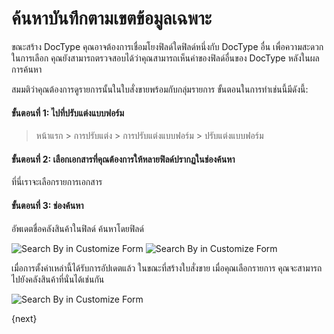<!-- add-breadcrumbs -->
# ค้นหาบันทึกตามเขตข้อมูลเฉพาะ

ขณะสร้าง DocType คุณอาจต้องการเชื่อมโยงฟิลด์ใดฟิลด์หนึ่งกับ DocType อื่น เพื่อความสะดวกในการเลือก คุณยังสามารถตรวจสอบได้ว่าคุณสามารถเห็นค่าของฟิลด์อื่นของ DocType หลังในผลการค้นหา

สมมติว่าคุณต้องการดูรายการนั้นในใบสั่งขายพร้อมกับกลุ่มรายการ ขั้นตอนในการทำเช่นนี้มีดังนี้:

#### ขั้นตอนที่ 1: ไปที่ปรับแต่งแบบฟอร์ม

> หน้าแรก > การปรับแต่ง > การปรับแต่งแบบฟอร์ม > ปรับแต่งแบบฟอร์ม

#### ขั้นตอนที่ 2: เลือกเอกสารที่คุณต้องการให้หลายฟิลด์ปรากฏในช่องค้นหา

ที่นี่เราจะเลือกรายการเอกสาร

#### ขั้นตอนที่ 3: ช่องค้นหา

อัพเดตชื่อคลังสินค้าในฟิลด์ ค้นหาโดยฟิลด์

<img alt="Search By in Customize Form" class="screenshot" src="{{docs_base_url}}/assets/img/customize/customize-search-record-1.png">

<img alt="Search By in Customize Form" class="screenshot" src="{{docs_base_url}}/assets/img/customize/customize-search-record-2.png">

เมื่อการตั้งค่าเหล่านี้ได้รับการอัปเดตแล้ว ในขณะที่สร้างใบสั่งขาย เมื่อคุณเลือกรายการ คุณจะสามารถไปยังคลังสินค้าที่นั่นได้เช่นกัน

<img alt="Search By in Customize Form" class="screenshot" src="{{docs_base_url}}/assets/img/customize/customize-search-record-3.png">

{next}

<!-- markdown -->
